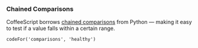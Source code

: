 ### Chained Comparisons

CoffeeScript borrows [chained comparisons](https://docs.python.org/3/reference/expressions.html#not-in) from Python — making it easy to test if a value falls within a certain range.

```
codeFor('comparisons', 'healthy')
```
